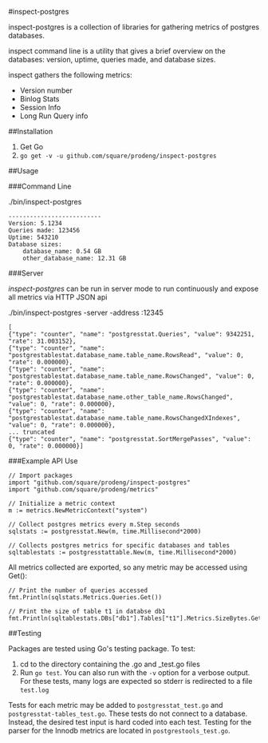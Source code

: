 
#inspect-postgres


inspect-postgres is a collection of libraries for gathering metrics of postgres databases.

inspect command line is a utility that gives a brief overview on the databases: version, uptime, queries made, and database sizes.

inspect gathers the following metrics:
- Version number
- Binlog Stats
- Session Info
- Long Run Query info

##Installation

1. Get Go
2. `go get -v -u github.com/square/prodeng/inspect-postgres`

##Usage

###Command Line

./bin/inspect-postgres

```
--------------------------
Version: 5.1234
Queries made: 123456
Uptime: 543210
Database sizes:
    database_name: 0.54 GB
    other_database_name: 12.31 GB

```

###Server

_inspect-postgres_ can be run in server mode to run continuously and expose all metrics via HTTP JSON api

./bin/inspect-postgres -server -address :12345

```
[
{"type": "counter", "name": "postgresstat.Queries", "value": 9342251, "rate": 31.003152},
{"type": "counter", "name": "postgrestablestat.database_name.table_name.RowsRead", "value": 0, "rate": 0.000000},
{"type": "counter", "name": "postgrestablestat.database_name.table_name.RowsChanged", "value": 0, "rate": 0.000000},
{"type": "counter", "name": "postgrestablestat.database_name.other_table_name.RowsChanged", "value": 0, "rate": 0.000000},
{"type": "counter", "name": "postgrestablestat.database_name.table_name.RowsChangedXIndexes", "value": 0, "rate": 0.000000},
... truncated
{"type": "counter", "name": "postgresstat.SortMergePasses", "value": 0, "rate": 0.000000}]
```

###Example API Use


```
// Import packages
import "github.com/square/prodeng/inspect-postgres"
import "github.com/square/prodeng/metrics"

// Initialize a metric context
m := metrics.NewMetricContext("system")

// Collect postgres metrics every m.Step seconds
sqlstats := postgresstat.New(m, time.Millisecond*2000)

// Collects postgres metrics for specific databases and tables
sqltablestats := postgresstattable.New(m, time.Millisecond*2000)
```

All metrics collected are exported, so any metric may be accessed using Get():
```
// Print the number of queries accessed
fmt.Println(sqlstats.Metrics.Queries.Get())

// Print the size of table t1 in databse db1
fmt.Println(sqltablestats.DBs["db1"].Tables["t1"].Metrics.SizeBytes.Get())
```

##Testing 

Packages are tested using Go's testing package.
To test:
1. cd to the directory containing the .go and _test.go files
2. Run `go test`. You can also run with the `-v` option for a verbose output. For these tests, many logs are expected so stderr is redirected to a file `test.log` 

Tests for each metric may be added to `postgresstat_test.go` and `postgresstat-tables_test.go`. These tests do not connect to a database. Instead, the desired test input is hard coded into each test. Testing for the parser for the Innodb metrics are located in `postgrestools_test.go`. 





